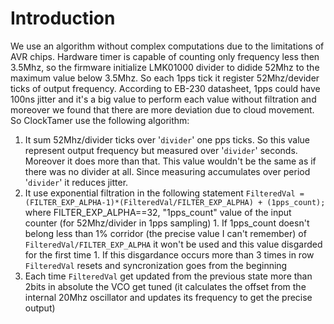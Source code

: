 # Introduction #

We use an algorithm without complex computations due to the limitations of AVR chips. Hardware timer is capable of counting only frequency less then 3.5Mhz, so the firmware initialize LMK01000 divider to didide 52Mhz to the maximum value below 3.5Mhz. So each 1pps tick it register 52Mhz/devider ticks of output frequency.  According to EB-230 datasheet, 1pps could have 100ns jitter and it's a big value to perform each value without filtration and moreover we found that there are more deviation due to cloud movement. So ClockTamer use the following algorithm:

  1. It sum 52Mhz/divider ticks over '`divider`' one pps ticks. So this value represent output frequency but measured over '`divider`' seconds. Moreover it does more than that. This value wouldn't be the same as if there was no divider at all. Since measuring accumulates over period '`divider`' it reduces jitter.
  1. It use exponential filtration in the following statement `FilteredVal = (FILTER_EXP_ALPHA-1)*(FilteredVal/FILTER_EXP_ALPHA) + (1pps_count);` where FILTER\_EXP\_ALPHA==32, "1pps\_count" value of the input counter (for 52Mhz/divider in 1pps sampling)
    1. If 1pps\_count doesn't belong less than 1% corridor (the precise value I can't remember) of `FilteredVal/FILTER_EXP_ALPHA` it won't be used and this value disgarded for the first time
    1. If this disgardance occurs more than 3 times in row `FilteredVal` resets and syncronization goes from the beginning
  1. Each time `FilteredVal` get updated from the previous state more than 2bits in absolute the VCO get tuned (it calculates the offset from the internal 20Mhz oscillator and updates its frequency to get the precise output)